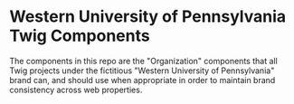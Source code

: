 # Western University of Pennsylvania Twig Components

The components in this repo are the "Organization" components that all Twig projects under the fictitious "Western University of Pennsylvania" brand can, and should use when appropriate in order to maintain brand consistency across web properties.

